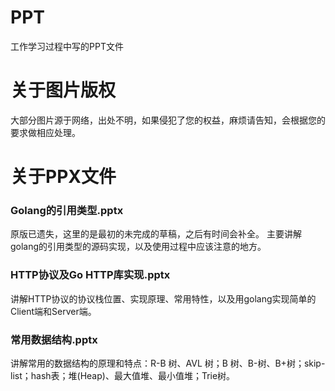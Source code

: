 # PPT
工作学习过程中写的PPT文件

# 关于图片版权
大部分图片源于网络，出处不明，如果侵犯了您的权益，麻烦请告知，会根据您的要求做相应处理。

# 关于PPX文件

### Golang的引用类型.pptx
原版已遗失，这里的是最初的未完成的草稿，之后有时间会补全。
主要讲解golang的引用类型的源码实现，以及使用过程中应该注意的地方。

### HTTP协议及Go HTTP库实现.pptx
讲解HTTP协议的协议栈位置、实现原理、常用特性，以及用golang实现简单的Client端和Server端。

### 常用数据结构.pptx
讲解常用的数据结构的原理和特点：R-B 树、AVL 树；B 树、B-树、B+树；skip-list；hash表；堆(Heap)、最大值堆、最小值堆；Trie树。

